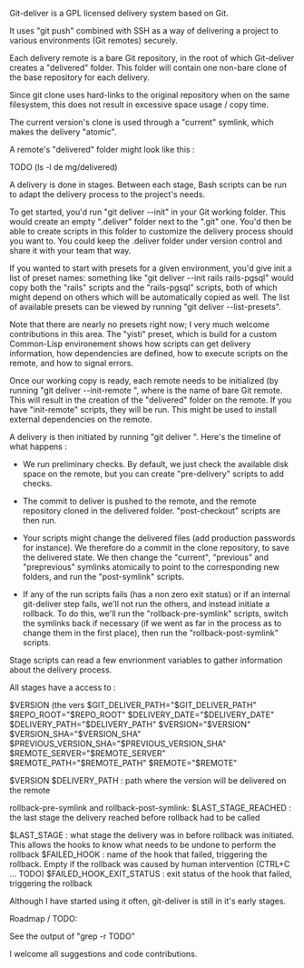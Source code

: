 Git-deliver is a GPL licensed delivery system based on Git.


It uses "git push" combined with SSH as a way of delivering a project to various environments (Git remotes) securely.

Each delivery remote is a bare Git repository, in the root of which Git-deliver creates a "delivered" folder. This folder will contain one non-bare clone of the base repository for each delivery.

Since git clone uses hard-links to the original repository when on the same filesystem, this does not result in excessive space usage / copy time.

The current version's clone is used through a "current" symlink, which makes the delivery "atomic".

A remote's "delivered" folder might look like this :

TODO (ls -l de mg/delivered)


A delivery is done in stages. Between each stage, Bash scripts can be run to adapt the delivery process to the project's needs.




To get started, you'd run "git deliver --init" in your Git working folder. This would create an empty ".deliver" folder next to the ".git" one. You'd then be able to create scripts in this folder to customize the delivery process should you want to. You could keep the .deliver folder under version control and share it with your team that way.

If you wanted to start with presets for a given environment, you'd give init a list of preset names: something like "git deliver --init rails rails-pgsql" would copy both the "rails" scripts and the "rails-pgsql" scripts, both of which might depend on others which will be automatically copied as well. The list of available presets can be viewed by running "git deliver --list-presets".

Note that there are nearly no presets right now; I very much welcome contributions in this area. The "yisti" preset, which is build for a custom Common-Lisp environement shows how scripts can get delivery information, how dependencies are defined, how to execute scripts on the remote, and how to signal errors.

Once our working copy is ready, each remote needs to be initialized (by running "git deliver --init-remote <remote>", where <remote> is the name of bare Git remote. This will result in the creation of the "delivered" folder on the remote. If you have "init-remote" scripts, they will be run. This might be used to install external dependencies on the remote.

A delivery is then initiated by running "git deliver <remote> <ref>". Here's the timeline of what happens :

* We run preliminary checks. By default, we just check the available disk space on the remote, but you can create "pre-delivery" scripts to add checks.

* The commit to deliver is pushed to the remote, and the remote repository cloned in the delivered folder. "post-checkout" scripts are then run.

* Your scripts might change the delivered files (add production passwords for instance). We therefore do a commit in the clone repository, to save the delivered state. We then change the "current", "previous" and "preprevious" symlinks atomically to point to the corresponding new folders, and run the "post-symlink" scripts.

* If any of the run scripts fails (has a non zero exit status) or if an internal git-deliver step fails, we'll not run the others, and instead initiate a rollback. To do this, we'll run the "rollback-pre-symlink" scripts, switch the symlinks back if necessary (if we went as far in the process as to change them in the first place), then run the "rollback-post-symlink" scripts.



Stage scripts can read a few envrionment variables to gather information about the delivery process.

All stages have a access to :

 $VERSION (the vers
 $GIT_DELIVER_PATH="$GIT_DELIVER_PATH"
 $REPO_ROOT="$REPO_ROOT"
 $DELIVERY_DATE="$DELIVERY_DATE"
 $DELIVERY_PATH="$DELIVERY_PATH"
 $VERSION="$VERSION"
 $VERSION_SHA="$VERSION_SHA"
 $PREVIOUS_VERSION_SHA="$PREVIOUS_VERSION_SHA"
 $REMOTE_SERVER="$REMOTE_SERVER"
 $REMOTE_PATH="$REMOTE_PATH"
 $REMOTE="$REMOTE"

$VERSION
$DELIVERY_PATH : path where the version will be delivered on the remote

rollback-pre-symlink and rollback-post-symlink:
$LAST_STAGE_REACHED : the last stage the delivery reached before rollback had to be called

$LAST_STAGE : what stage the delivery was in before rollback was initiated. This allows the hooks to know what needs to be undone to perform the rollback
$FAILED_HOOK : name of the hook that failed, triggering the rollback. Empty if the rollback was caused by human intervention (CTRL+C ... TODO)
$FAILED_HOOK_EXIT_STATUS : exit status of the hook that failed, triggering the rollback


Although I have started using it often, git-deliver is still in it's early stages.

Roadmap / TODO:

See the output of "grep -r TODO"

I welcome all suggestions and code contributions.
